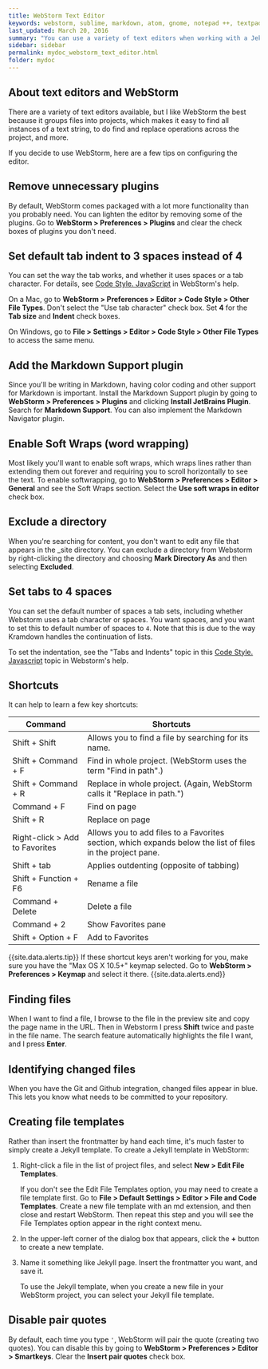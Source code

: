 ```yaml
---
title: WebStorm Text Editor
keywords: webstorm, sublime, markdown, atom, gnome, notepad ++, textpad, bbedit
last_updated: March 20, 2016
summary: "You can use a variety of text editors when working with a Jekyll project. WebStorm from IntelliJ offers a lot of project-specific features, such as find and replace, that make it ideal for working with tech comm projects."
sidebar: sidebar
permalink: mydoc_webstorm_text_editor.html
folder: mydoc
---
```


## About text editors and WebStorm
There are a variety of text editors available, but I like WebStorm the best because it groups files into projects, which makes it easy to find all instances of a text string, to do find and replace operations across the project, and more.

If you decide to use WebStorm, here are a few tips on configuring the editor.

## Remove unnecessary plugins

By default, WebStorm comes packaged with a lot more functionality than you probably need. You can lighten the editor by removing some of the plugins. Go to **WebStorm > Preferences > Plugins** and clear the check boxes of plugins you don't need.

## Set default tab indent to 3 spaces instead of 4

You can set the way the tab works, and whether it uses spaces or a tab character. For details, see [Code Style. JavaScript](https://www.jetbrains.com/help/webstorm/2016.1/code-style-javascript.html?origin=old_help#d658997e132) in WebStorm's help.

On a Mac, go to **WebStorm > Preferences > Editor > Code Style > Other File Types**. Don't select the "Use tab character" check box. Set **4** for the **Tab size** and **Indent** check boxes.

On Windows, go to **File > Settings > Editor > Code Style > Other File Types** to access the same menu.

## Add the Markdown Support plugin

Since you'll be writing in Markdown, having color coding and other support for Markdown is important. Install the Markdown Support plugin by going to **WebStorm > Preferences > Plugins** and clicking **Install JetBrains Plugin**. Search for **Markdown Support**. You can also implement the Markdown Navigator plugin.

## Enable Soft Wraps (word wrapping)

Most likely you'll want to enable soft wraps, which wraps lines rather than extending them out forever and requiring you to scroll horizontally to see the text. To enable softwrapping, go to **WebStorm > Preferences > Editor > General** and see the Soft Wraps section. Select the **Use soft wraps in editor** check box.

## Exclude a directory

When you're searching for content, you don't want to edit any file that appears in the \_site directory. You can exclude a directory from Webstorm by right-clicking the directory and choosing **Mark Directory As** and then selecting **Excluded**.

## Set tabs to 4 spaces

You can set the default number of spaces a tab sets, including whether Webstorm uses a tab character or spaces. You want spaces, and you want to set this to default number of spaces to ```4```. Note that this is due to the way Kramdown handles the continuation 
of lists.

To set the indentation, see the "Tabs and Indents" topic in this [Code Style. Javascript](https://www.jetbrains.com/help/webstorm/2016.1/code-style-javascript.html?origin=old_help#d658997e132) topic in Webstorm's help.

## Shortcuts

It can help to learn a few key shortcuts:

| Command                        | Shortcuts                                                                                                  |
| ------------------------------ | ---------------------------------------------------------------------------------------------------------- |
| Shift + Shift                  | Allows you to find a file by searching for its name.                                                       |
| Shift + Command + F            | Find in whole project. (WebStorm uses the term "Find in path".)                                            |
| Shift + Command + R            | Replace in whole project. (Again, WebStorm calls it "Replace in path.")                                    |
| Command + F                    | Find on page                                                                                               |
| Shift + R                      | Replace on page                                                                                            |
| Right-click > Add to Favorites | Allows you to add files to a Favorites section, which expands below the list of files in the project pane. |
| Shift + tab                    | Applies outdenting (opposite of tabbing)                                                                   |
| Shift + Function + F6          | Rename a file                                                                                              |
| Command + Delete               | Delete a file                                                                                              |
| Command + 2                    | Show Favorites pane                                                                                        |
| Shift + Option + F             | Add to Favorites                                                                                           |

{{site.data.alerts.tip}} If these shortcut keys aren't working for you, make sure you have the "Max OS X 10.5+" keymap selected. Go to <b>WebStorm > Preferences > Keymap</b> and select it there. {{site.data.alerts.end}}

## Finding files

When I want to find a file, I browse to the file in the preview site and copy the page name in the URL. Then in Webstorm I press **Shift** twice and paste in the file name. The search feature automatically highlights the file I want, and I press **Enter**.

## Identifying changed files

When you have the Git and Github integration, changed files appear in blue. This lets you know what needs to be committed to your repository.

## Creating file templates

Rather than insert the frontmatter by hand each time, it's much faster to simply create a Jekyll template. To create a Jekyll template in WebStorm:

1. Right-click a file in the list of project files, and select **New > Edit File Templates**.

   If you don't see the Edit File Templates option, you may need to create a file template first. Go to **File > Default Settings > Editor > File and Code Templates**. Create a new file template with an md extension, and then close and restart WebStorm. Then repeat this step and you will see the File Templates option appear in the right context menu.

2. In the upper-left corner of the dialog box that appears, click the **+** button to create a new template.
3. Name it something like Jekyll page. Insert the frontmatter you want, and save it.

   To use the Jekyll template, when you create a new file in your WebStorm project, you can select your Jekyll file template.

## Disable pair quotes

By default, each time you type `'`, WebStorm will pair the quote (creating two quotes). You can disable this by going to **WebStorm > Preferences > Editor > Smartkeys**. Clear the **Insert pair quotes** check box.
